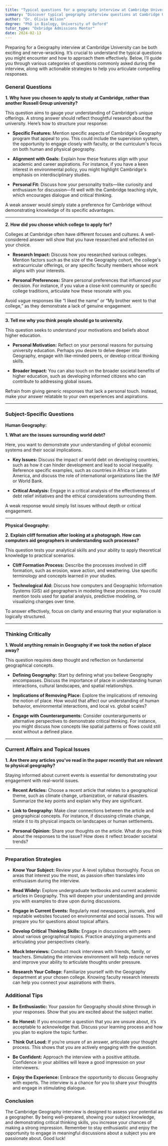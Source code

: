 ```yaml
---
title: "Typical questions for a geography interview at Cambridge University"
summary: "Discover typical geography interview questions at Cambridge University and learn effective strategies for crafting compelling responses."
author: "Dr. Olivia Wilson"
degree: "PhD in Biology, University of Oxford"
tutor_type: "Oxbridge Admissions Mentor"
date: 2024-02-13
---
```


Preparing for a Geography interview at Cambridge University can be both exciting and nerve-wracking. It’s crucial to understand the typical questions you might encounter and how to approach them effectively. Below, I’ll guide you through various categories of questions commonly asked during the interview, along with actionable strategies to help you articulate compelling responses.

### General Questions

**1. Why have you chosen to apply to study at Cambridge, rather than another Russell Group university?**

This question aims to gauge your understanding of Cambridge’s unique offerings. A strong answer should reflect thoughtful research about the university. Here’s how to structure your response:

- **Specific Features:** Mention specific aspects of Cambridge's Geography program that appeal to you. This could include the supervision system, the opportunity to engage closely with faculty, or the curriculum's focus on both human and physical geography.
  
- **Alignment with Goals:** Explain how these features align with your academic and career aspirations. For instance, if you have a keen interest in environmental policy, you might highlight Cambridge's emphasis on interdisciplinary studies.

- **Personal Fit:** Discuss how your personality traits—like curiosity and enthusiasm for discussion—fit well with the Cambridge teaching style, which encourages dialogue and critical thinking.

A weak answer would simply state a preference for Cambridge without demonstrating knowledge of its specific advantages.

---

**2. How did you choose which college to apply for?**

Colleges at Cambridge often have different focuses and cultures. A well-considered answer will show that you have researched and reflected on your choice.

- **Research Impact:** Discuss how you researched various colleges. Mention factors such as the size of the Geography cohort, the college's extracurricular offerings, or any specific faculty members whose work aligns with your interests.

- **Personal Preferences:** Share personal preferences that influenced your decision. For instance, if you value a close-knit community or specific college traditions, articulate how these resonate with you.

Avoid vague responses like “I liked the name” or “My brother went to that college,” as they demonstrate a lack of genuine engagement.

---

**3. Tell me why you think people should go to university.**

This question seeks to understand your motivations and beliefs about higher education.

- **Personal Motivation:** Reflect on your personal reasons for pursuing university education. Perhaps you desire to delve deeper into Geography, engage with like-minded peers, or develop critical thinking skills.

- **Broader Impact:** You can also touch on the broader societal benefits of higher education, such as developing informed citizens who can contribute to addressing global issues.

Refrain from giving generic responses that lack a personal touch. Instead, make your answer relatable to your own experiences and aspirations.

---

### Subject-Specific Questions

**Human Geography:**

**1. What are the issues surrounding world debt?**

Here, you want to demonstrate your understanding of global economic systems and their social implications.

- **Key Issues:** Discuss the impact of world debt on developing countries, such as how it can hinder development and lead to social inequality. Reference specific examples, such as countries in Africa or Latin America, and discuss the role of international organizations like the IMF or World Bank.

- **Critical Analysis:** Engage in a critical analysis of the effectiveness of debt relief initiatives and the ethical considerations surrounding them.

A weak response would simply list issues without depth or critical engagement.

---

**Physical Geography:**

**2. Explain cliff formation after looking at a photograph. How can computers aid geographers in understanding such processes?**

This question tests your analytical skills and your ability to apply theoretical knowledge to practical scenarios.

- **Cliff Formation Process:** Describe the processes involved in cliff formation, such as erosion, wave action, and weathering. Use specific terminology and concepts learned in your studies.

- **Technological Aid:** Discuss how computers and Geographic Information Systems (GIS) aid geographers in modeling these processes. You could mention tools used for spatial analysis, predictive modeling, or visualizing changes over time.

To answer effectively, focus on clarity and ensuring that your explanation is logically structured.

---

### Thinking Critically

**1. Would anything remain in Geography if we took the notion of place away?**

This question requires deep thought and reflection on fundamental geographical concepts.

- **Defining Geography:** Start by defining what you believe Geography encompasses. Discuss the importance of place in understanding human interactions, cultural landscapes, and spatial relationships.

- **Implications of Removing Place:** Explore the implications of removing the notion of place. How would that affect our understanding of human behavior, environmental interactions, and local vs. global scales?

- **Engage with Counterarguments:** Consider counterarguments or alternative perspectives to demonstrate critical thinking. For instance, you might discuss how concepts like spatial patterns or flows could still exist without a defined place.

---

### Current Affairs and Topical Issues

**1. Are there any articles you’ve read in the paper recently that are relevant to physical geography?**

Staying informed about current events is essential for demonstrating your engagement with real-world issues.

- **Recent Articles:** Choose a recent article that relates to a geographical theme, such as climate change, urbanization, or natural disasters. Summarize the key points and explain why they are significant.

- **Link to Geography:** Make clear connections between the article and geographical concepts. For instance, if discussing climate change, relate it to its physical impacts on landscapes or human settlements.

- **Personal Opinion:** Share your thoughts on the article. What do you think about the responses to the issue? How does it reflect broader societal trends?

---

### Preparation Strategies

- **Know Your Subject:** Review your A-level syllabus thoroughly. Focus on areas that interest you the most, as passion often translates into enthusiasm during the interview.

- **Read Widely:** Explore undergraduate textbooks and current academic articles in Geography. This will deepen your understanding and provide you with examples to draw upon during discussions.

- **Engage in Current Events:** Regularly read newspapers, journals, and reputable websites focused on environmental and social issues. This will prepare you for questions about topical affairs.

- **Develop Critical Thinking Skills:** Engage in discussions with peers about various geographical topics. Practice analyzing arguments and articulating your perspectives clearly.

- **Mock Interviews:** Conduct mock interviews with friends, family, or teachers. Simulating the interview environment will help reduce nerves and improve your ability to articulate thoughts under pressure.

- **Research Your College:** Familiarize yourself with the Geography department at your chosen college. Knowing faculty research interests can help you connect your aspirations with theirs.

### Additional Tips

- **Be Enthusiastic:** Your passion for Geography should shine through in your responses. Show that you are excited about the subject matter.

- **Be Honest:** If you encounter a question that you are unsure about, it’s acceptable to acknowledge that. Discuss your learning process and how you plan to explore the topic further.

- **Think Out Loud:** If you’re unsure of an answer, articulate your thought process. This shows that you are actively engaging with the question.

- **Be Confident:** Approach the interview with a positive attitude. Confidence in your abilities will leave a good impression on your interviewers.

- **Enjoy the Experience:** Embrace the opportunity to discuss Geography with experts. The interview is a chance for you to share your thoughts and engage in stimulating dialogue.

### Conclusion

The Cambridge Geography interview is designed to assess your potential as a geographer. By being well-prepared, showing your subject knowledge, and demonstrating critical thinking skills, you increase your chances of making a strong impression. Remember to stay enthusiastic and enjoy the opportunity to engage in meaningful discussions about a subject you are passionate about. Good luck!
    